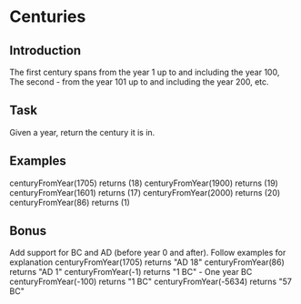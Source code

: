 # Centuries

## Introduction

The first century spans from the year 1 up to and including the year 100, The second - from the year 101 up to and including the year 200, etc.

## Task

Given a year, return the century it is in.

## Examples

centuryFromYear(1705) returns (18)
centuryFromYear(1900) returns (19)
centuryFromYear(1601) returns (17)
centuryFromYear(2000) returns (20)
centuryFromYear(86) returns (1)

## Bonus

Add support for BC and AD (before year 0 and after). Follow examples for explanation
centuryFromYear(1705) returns "AD 18"
centuryFromYear(86) returns "AD 1"
centuryFromYear(-1) returns "1 BC" - One year BC
centuryFromYear(-100) returns "1 BC"
centuryFromYear(-5634) returns "57 BC"
